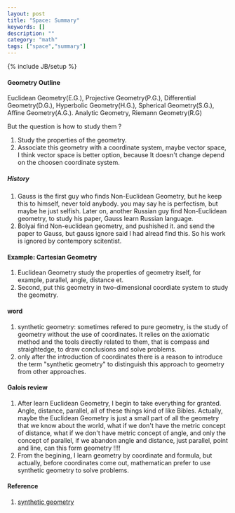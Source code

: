 ```yaml
---
layout: post
title: "Space: Summary"
keywords: []
description: ""
category: "math"
tags: ["space","summary"]
---
```

{% include JB/setup %}

#### Geometry Outline
Euclidean Geometry(E.G.), Projective Geometry(P.G.), Differential
Geometry(D.G.), Hyperbolic Geometry(H.G.), Spherical Geometry(S.G.), Affine
Geometry(A.G.). Analytic Geometry, Riemann Geometry(R.G) 

But the question is how to study them ?
1. Study the properties of the geometry.
2. Associate this geometry with a coordinate system, maybe vector space, I think
   vector space is better option, because It doesn't change depend on the
   choosen coordinate system.
##### History
1. Gauss is the first guy who finds Non-Euclidean Geometry, but he keep this to himself, never told
anybody. you may say he is perfectism, but maybe he just selfish. Later on, another Russian guy 
find Non-Euclidean geometry, to study his paper, Gauss learn Russian language.
2. Bolyai find Non-euclidean geometry, and pushished it. and send the paper to Gauss, but gauss 
ignore said I had alread find this. So his work is ignored by contempory scitentist.






#### Example: Cartesian Geometry
1. Euclidean Geometry study the properties of geometry itself, for example,
parallel, angle, distance et. 
2. Second, put this geometry in two-dimensional coordiate system to study the
   geometry.

#### word
1. synthetic geometry: sometimes refered to pure geometry, is the study of 
geometry without the use of coordinates. It relies on the axiomatic method and
the tools directly related to them, that is compass and straightedge, to draw
conclusions and solve problems.
2. only after the introduction of coordinates there is a reason to introduce
the term "synthetic geometry" to distinguish this approach to geometry from 
other approaches.

#### Galois review 
1. After learn Euclidean Geometry, I begin to take everything
for granted. Angle, distance, parallel, all of these things kind of like Bibles.
Actually, maybe the Euclidean Geometry is just a small part of all the
geometry that we know about the world, what if we don't have the metric
concept of distance, what if we don't have metric concept of angle, and only
the concept of parallel, if we abandon angle and distance, just parallel,
point and line, can this form geometry !!!!
2. From the begining, I learn geometry by coordinate and formula, but actually,
before coordinates come out, mathematican prefer to use synthetic geometry to
solve problems.



#### Reference
1. [synthetic geometry](https://en.wikipedia.org/wiki/Synthetic_geometry)

